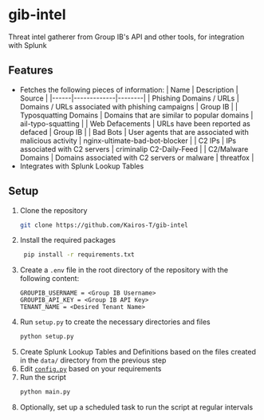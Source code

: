 # gib-intel

Threat intel gatherer from Group IB's API and other tools, for integration with Splunk

## Features

- Fetches the following pieces of information:
  | Name | Description | Source |
  |------|-------------|--------|
  | Phishing Domains / URLs | Domains / URLs associated with phishing campaigns | Group IB |
  | Typosquatting Domains | Domains that are similar to popular domains | ail-typo-squatting |
  | Web Defacements | URLs have been reported as defaced | Group IB |
  | Bad Bots | User agents that are associated with malicious activity | nginx-ultimate-bad-bot-blocker |
  | C2 IPs | IPs associated with C2 servers | criminalip C2-Daily-Feed |
  | C2/Malware Domains | Domains associated with C2 servers or malware | threatfox |
- Integrates with Splunk Lookup Tables

## Setup

1. Clone the repository
   ```bash
   git clone https://github.com/Kairos-T/gib-intel
   ```
2. Install the required packages
   ```bash
    pip install -r requirements.txt
   ```
3. Create a `.env` file in the root directory of the repository with the following content:
   ```env
   GROUPIB_USERNAME = <Group IB Username>
   GROUPIB_API_KEY = <Group IB API Key>
   TENANT_NAME = <Desired Tenant Name>
   ```
4. Run `setup.py` to create the necessary directories and files
   ```bash
   python setup.py
   ```
5. Create Splunk Lookup Tables and Definitions based on the files created in the `data/` directory from the previous step
6. Edit [`config.py`](/helpers/config.py) based on your requirements
7. Run the script
   ```bash
   python main.py
   ```
8. Optionally, set up a scheduled task to run the script at regular intervals

